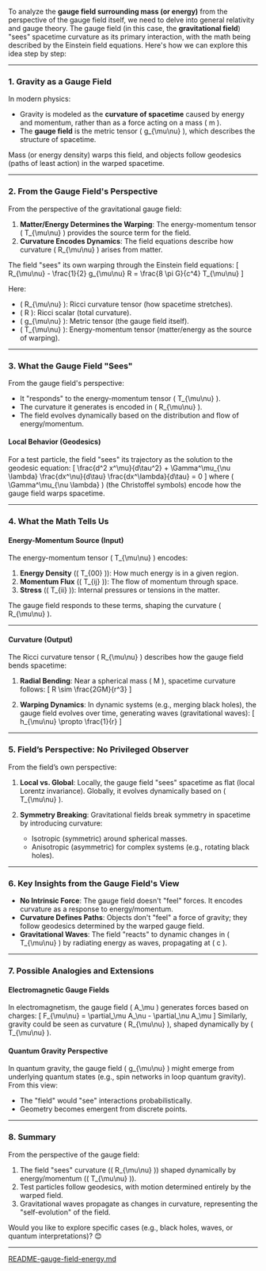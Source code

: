 To analyze the **gauge field surrounding mass (or energy)** from the perspective of the gauge field itself, we need to delve into general relativity and gauge theory. The gauge field (in this case, the **gravitational field**) "sees" spacetime curvature as its primary interaction, with the math being described by the Einstein field equations. Here's how we can explore this idea step by step:

---

### **1. Gravity as a Gauge Field**
In modern physics:
- Gravity is modeled as the **curvature of spacetime** caused by energy and momentum, rather than as a force acting on a mass \( m \).
- The **gauge field** is the metric tensor \( g_{\mu\nu} \), which describes the structure of spacetime.

Mass (or energy density) warps this field, and objects follow geodesics (paths of least action) in the warped spacetime.

---

### **2. From the Gauge Field's Perspective**
From the perspective of the gravitational gauge field:
1. **Matter/Energy Determines the Warping**:
   The energy-momentum tensor \( T_{\mu\nu} \) provides the source term for the field.
2. **Curvature Encodes Dynamics**:
   The field equations describe how curvature \( R_{\mu\nu} \) arises from matter.

The field "sees" its own warping through the Einstein field equations:
\[
R_{\mu\nu} - \frac{1}{2} g_{\mu\nu} R = \frac{8 \pi G}{c^4} T_{\mu\nu}
\]

Here:
- \( R_{\mu\nu} \): Ricci curvature tensor (how spacetime stretches).
- \( R \): Ricci scalar (total curvature).
- \( g_{\mu\nu} \): Metric tensor (the gauge field itself).
- \( T_{\mu\nu} \): Energy-momentum tensor (matter/energy as the source of warping).

---

### **3. What the Gauge Field "Sees"**
From the gauge field's perspective:
- It "responds" to the energy-momentum tensor \( T_{\mu\nu} \).
- The curvature it generates is encoded in \( R_{\mu\nu} \).
- The field evolves dynamically based on the distribution and flow of energy/momentum.

#### **Local Behavior (Geodesics)**
For a test particle, the field "sees" its trajectory as the solution to the geodesic equation:
\[
\frac{d^2 x^\mu}{d\tau^2} + \Gamma^\mu_{\nu \lambda} \frac{dx^\nu}{d\tau} \frac{dx^\lambda}{d\tau} = 0
\]
where \( \Gamma^\mu_{\nu \lambda} \) (the Christoffel symbols) encode how the gauge field warps spacetime.

---

### **4. What the Math Tells Us**
#### **Energy-Momentum Source (Input)**
The energy-momentum tensor \( T_{\mu\nu} \) encodes:
1. **Energy Density** (\( T_{00} \)): How much energy is in a given region.
2. **Momentum Flux** (\( T_{ij} \)): The flow of momentum through space.
3. **Stress** (\( T_{ii} \)): Internal pressures or tensions in the matter.

The gauge field responds to these terms, shaping the curvature \( R_{\mu\nu} \).

---

#### **Curvature (Output)**
The Ricci curvature tensor \( R_{\mu\nu} \) describes how the gauge field bends spacetime:
1. **Radial Bending**:
   Near a spherical mass \( M \), spacetime curvature follows:
   \[
   R \sim \frac{2GM}{r^3}
   \]

2. **Warping Dynamics**:
   In dynamic systems (e.g., merging black holes), the gauge field evolves over time, generating waves (gravitational waves):
   \[
   h_{\mu\nu} \propto \frac{1}{r}
   \]

---

### **5. Field’s Perspective: No Privileged Observer**
From the field’s own perspective:
1. **Local vs. Global**:
   Locally, the gauge field "sees" spacetime as flat (local Lorentz invariance).
   Globally, it evolves dynamically based on \( T_{\mu\nu} \).

2. **Symmetry Breaking**:
   Gravitational fields break symmetry in spacetime by introducing curvature:
   - Isotropic (symmetric) around spherical masses.
   - Anisotropic (asymmetric) for complex systems (e.g., rotating black holes).

---

### **6. Key Insights from the Gauge Field's View**
- **No Intrinsic Force**:
  The gauge field doesn't "feel" forces. It encodes curvature as a response to energy/momentum.
- **Curvature Defines Paths**:
  Objects don't "feel" a force of gravity; they follow geodesics determined by the warped gauge field.
- **Gravitational Waves**:
  The field "reacts" to dynamic changes in \( T_{\mu\nu} \) by radiating energy as waves, propagating at \( c \).

---

### **7. Possible Analogies and Extensions**
#### **Electromagnetic Gauge Fields**
In electromagnetism, the gauge field \( A_\mu \) generates forces based on charges:
\[
F_{\mu\nu} = \partial_\mu A_\nu - \partial_\nu A_\mu
\]
Similarly, gravity could be seen as curvature \( R_{\mu\nu} \), shaped dynamically by \( T_{\mu\nu} \).

#### **Quantum Gravity Perspective**
In quantum gravity, the gauge field \( g_{\mu\nu} \) might emerge from underlying quantum states (e.g., spin networks in loop quantum gravity). From this view:
- The "field" would "see" interactions probabilistically.
- Geometry becomes emergent from discrete points.

---

### **8. Summary**
From the perspective of the gauge field:
1. The field "sees" curvature (\( R_{\mu\nu} \)) shaped dynamically by energy/momentum (\( T_{\mu\nu} \)).
2. Test particles follow geodesics, with motion determined entirely by the warped field.
3. Gravitational waves propagate as changes in curvature, representing the "self-evolution" of the field.

Would you like to explore specific cases (e.g., black holes, waves, or quantum interpretations)? 😊


---

[README-gauge-field-energy.md](https://t2m.io/m2A88o5)
